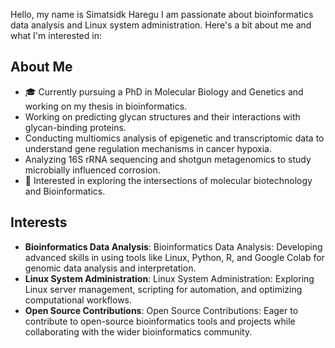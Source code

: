 Hello, my name is Simatsidk Haregu
I am passionate about bioinformatics data analysis and Linux system administration. Here's a bit about me and what I'm interested in:
## About Me
- 🎓 Currently pursuing a PhD in Molecular Biology and Genetics and working on my thesis in bioinformatics.
- Working on predicting glycan structures and their interactions with glycan-binding proteins. 
- Conducting multiomics analysis of epigenetic and transcriptomic data to understand gene regulation mechanisms in cancer hypoxia.
- Analyzing 16S rRNA sequencing and shotgun metagenomics to study microbially influenced corrosion.
- 🌱 Interested in exploring the intersections of molecular biotechnology and Bioinformatics.
## Interests
- **Bioinformatics Data Analysis**: Bioinformatics Data Analysis: Developing advanced skills in using tools like Linux, Python, R, and Google Colab for genomic data analysis and interpretation.
- **Linux System Administration**: Linux System Administration: Exploring Linux server management, scripting for automation, and optimizing computational workflows.
- **Open Source Contributions**: Open Source Contributions: Eager to contribute to open-source bioinformatics tools and projects while collaborating with the wider bioinformatics community.

